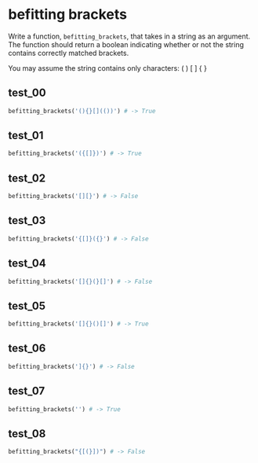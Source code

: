 # befitting brackets

Write a function, `befitting_brackets`, that takes in a string as an argument. The function should return a boolean indicating whether or not the string contains correctly matched brackets.

You may assume the string contains only characters: ( ) [ ] { }

## test_00

```python
befitting_brackets('(){}[](())') # -> True
```

## test_01

```python
befitting_brackets('({[]})') # -> True
```

## test_02

```python
befitting_brackets('[][}') # -> False
```

## test_03

```python
befitting_brackets('{[]}({}') # -> False
```

## test_04

```python
befitting_brackets('[]{}(}[]') # -> False
```

## test_05

```python
befitting_brackets('[]{}()[]') # -> True
```

## test_06

```python
befitting_brackets(']{}') # -> False
```

## test_07

```python
befitting_brackets('') # -> True
```

## test_08

```python
befitting_brackets("{[(}])") # -> False
```
